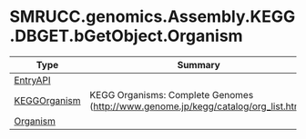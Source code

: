 ﻿
# SMRUCC.genomics.Assembly.KEGG.DBGET.bGetObject.Organism

|Type|Summary|
|----|-------|
|[EntryAPI](./EntryAPI.md)||
|[KEGGOrganism](./KEGGOrganism.md)|KEGG Organisms: Complete Genomes (http://www.genome.jp/kegg/catalog/org_list.html)|
|[Organism](./Organism.md)||

